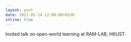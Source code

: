 ```yaml
---
layout: post
date: 2021-05-14 12:00:00+0530
inline: true
---
```


Invited talk on open-world learning at RAM-LAB, HKUST. 